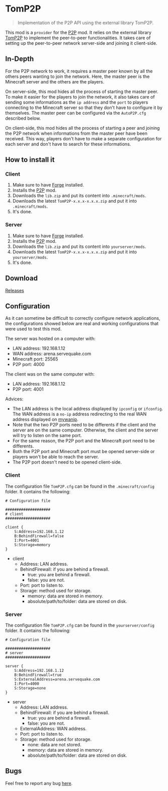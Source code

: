 # TomP2P

> Implementation of the P2P API using the external library TomP2P.

This mod is a `provider` for the [P2P](https://github.com/Nauja/Minecraft/wiki/P2P) mod. It relies on the external library [TomP2P](http://tomp2p.net/) to implement the peer-to-peer functionalities. It takes care of setting up the peer-to-peer network server-side and joining it client-side.

## In-Depth

For the P2P network to work, it requires a master peer known by all the others peers wanting to join the network. Here, the master peer is the Minecraft server and the others are the players.

On server-side, this mod hides all the process of starting the master peer. To make it easier for the players to join the network, it also takes care of sending some informations as the `ip address` and the `port` to players connecting to the Minecraft server so that they don't have to configure it by themselves. The master peer can be configured via the `AutoP2P.cfg` described below.

On client-side, this mod hides all the process of starting a peer and joining the P2P network when informations from the master peer have been received. This way, players don't have to make a separate configuration for each server and don't have to search for these informations.

## How to install it

### Client

1. Make sure to have [Forge](http://www.minecraftforge.net/wiki/Installation/Universal) installed.
2. Installs the [P2P](https://github.com/Nauja/Minecraft-P2P) mod.
3. Downloads the `lib.zip` and put its content into `.minecraft/mods`.
4. Downloads the latest `TomP2P-x.x.x-x.x.x.zip` and put it into `.minecraft/mods`.
5. It's done.

### Server

1. Make sure to have [Forge](http://www.minecraftforge.net/wiki/Installation/Universal) installed.
2. Installs the [P2P](https://github.com/Nauja/Minecraft-P2P) mod.
3. Downloads the `lib.zip` and put its content into `yourserver/mods`.
4. Downloads the latest `TomP2P-x.x.x-x.x.x.zip` and put it into `yourserver/mods`.
5. It's done.

## Download

[Releases](https://github.com/Nauja/Minecraft-TomP2P/releases)

## Configuration

As it can sometime be difficult to correctly configure network applications, the configurations showed below are real and working configurations that were used to test this mod.

The server was hosted on a computer with:
* LAN address: 192.168.1.12
* WAN address: arena.servequake.com
* Minecraft port: 25565
* P2P port: 4000

The client was on the same computer with:
* LAN address: 192.168.1.12
* P2P port: 4001

Advices:
* The LAN address is the local address displayed by `ipconfig` or `ifconfig`. The WAN address is a `no-ip` address redirecting to the real WAN address displayed on [mywanip](https://www.google.fr/url?sa=t&rct=j&q=&esrc=s&source=web&cd=1&cad=rja&ved=0CDAQFjAA&url=http%3A%2F%2Fwww.mywanip.com%2F&ei=elW6UdzUCOHl4QSW9YH4BQ&usg=AFQjCNGaAkaIyVPM5G9I_mTvXn8M9qMKNw&sig2=y3UavH4qD_Ch91pKOyEmqA&bvm=bv.47883778,d.bGE).
* Note that the two P2P ports need to be differents if the client and the server are on the same computer. Otherwise, the client and the server will try to listen on the same port.
* For the same reason, the P2P port and the Minecraft port need to be differents.
* Both the P2P port and Minecraft port must be opened server-side or players won't be able to reach the server.
* The P2P port doesn't need to be opened client-side.

### Client

The configuration file `TomP2P.cfg` can be found in the `.minecraft/config` folder. It contains the following:

```
# Configuration file

####################
# client
####################

client {
    S:Address=192.168.1.12
    B:BehindFirewall=false
    I:Port=4001
    S:Storage=memory
}
```

* client
    * Address: LAN address.
    * BehindFirewall: if you are behind a firewall.
        * true: you are behind a firewall.
        * false: you are not.
    * Port: port to listen to.
    * Storage: method used for storage.
        * memory: data are stored in memory.
        * absolute/path/to/folder: data are stored on disk.

### Server

The configuration file `TomP2P.cfg` can be found in the `yourserver/config` folder. It contains the following:

```
# Configuration file

####################
# server
####################

server {
    S:Address=192.168.1.12
    B:BehindFirewall=true
    S:ExternalAddress=arena.servequake.com
    I:Port=4000
    S:Storage=none
}
```

* server
    * Address: LAN address.
    * BehindFirewall: if you are behind a firewall.
        * true: you are behind a firewall.
        * false: you are not.
    * ExternalAddress: WAN address.
    * Port: port to listen to.
    * Storage: method used for storage.
        * none: data are not stored.
        * memory: data are stored in memory.
        * absolute/path/to/folder: data are stored on disk.

## Bugs

Feel free to report any bug [here](https://github.com/Nauja/Minecraft/issues).
